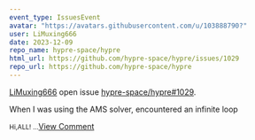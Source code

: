 ```yaml
---
event_type: IssuesEvent
avatar: "https://avatars.githubusercontent.com/u/103888790?"
user: LiMuxing666
date: 2023-12-09
repo_name: hypre-space/hypre
html_url: https://github.com/hypre-space/hypre/issues/1029
repo_url: https://github.com/hypre-space/hypre
---
```


<a href='https://github.com/LiMuxing666' target='_blank'>LiMuxing666</a> open issue <a href='https://github.com/hypre-space/hypre/issues/1029' target='_blank'>hypre-space/hypre#1029</a>.

<p>When I was using the AMS solver, encountered an infinite loop</p><small>Hi,ALL!...</small><a href='https://github.com/hypre-space/hypre/issues/1029' target='_blank'>View Comment</a>